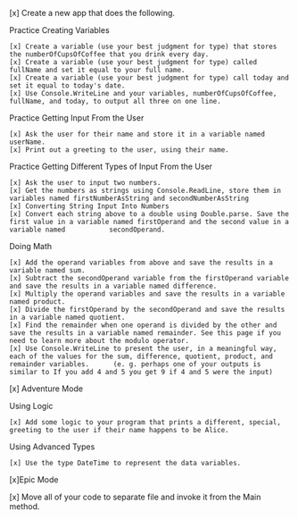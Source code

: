 [x] Create a new app that does the following.

Practice Creating Variables

    [x] Create a variable (use your best judgment for type) that stores the numberOfCupsOfCoffee that you drink every day.
    [x] Create a variable (use your best judgment for type) called fullName and set it equal to your full name.
    [x] Create a variable (use your best judgment for type) call today and set it equal to today's date.
    [x] Use Console.WriteLine and your variables, numberOfCupsOfCoffee, fullName, and today, to output all three on one line.

Practice Getting Input From the User

    [x] Ask the user for their name and store it in a variable named userName.
    [x] Print out a greeting to the user, using their name.

Practice Getting Different Types of Input From the User

    [x] Ask the user to input two numbers.
    [x] Get the numbers as strings using Console.ReadLine, store them in variables named firstNumberAsString and secondNumberAsString
    [x] Converting String Input Into Numbers
    [x] Convert each string above to a double using Double.parse. Save the first value in a variable named firstOperand and the second value in a variable named           secondOperand.

Doing Math

    [x] Add the operand variables from above and save the results in a variable named sum.
    [x] Subtract the secondOperand variable from the firstOperand variable and save the results in a variable named difference.
    [x] Multiply the operand variables and save the results in a variable named product.
    [x] Divide the firstOperand by the secondOperand and save the results in a variable named quotient.
    [x] Find the remainder when one operand is divided by the other and save the results in a variable named remainder. See this page if you need to learn more about the modulo operator.
    [x] Use Console.WriteLine to present the user, in a meaningful way, each of the values for the sum, difference, quotient, product, and remainder variables.      (e. g. perhaps one of your outputs is similar to If you add 4 and 5 you get 9 if 4 and 5 were the input)

[x] Adventure Mode

Using Logic

    [x] Add some logic to your program that prints a different, special, greeting to the user if their name happens to be Alice.

Using Advanced Types

    [x] Use the type DateTime to represent the data variables.

[x]Epic Mode

[x] Move all of your code to separate file and invoke it from the Main method.
